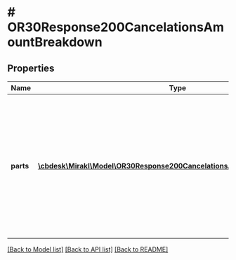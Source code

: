 # # OR30Response200CancelationsAmountBreakdown

## Properties

Name | Type | Description | Notes
------------ | ------------- | ------------- | -------------
**parts** | [**\cbdesk\Mirakl\Model\OR30Response200CancelationsAmountBreakdownParts[]**](OR30Response200CancelationsAmountBreakdownParts.md) | The parts which constitute the total amount. &lt;br/&gt;Each part can have different invoicing rules. The sum of the amount of each part is equal to the total amount. Multiple parts can be returned in tax mode TAX_INCLUDED. | [optional]

[[Back to Model list]](../../README.md#models) [[Back to API list]](../../README.md#endpoints) [[Back to README]](../../README.md)

